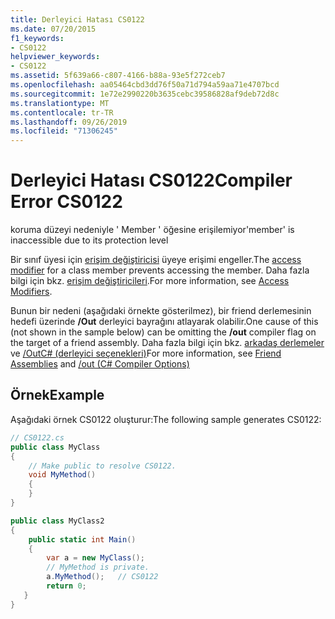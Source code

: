 ```yaml
---
title: Derleyici Hatası CS0122
ms.date: 07/20/2015
f1_keywords:
- CS0122
helpviewer_keywords:
- CS0122
ms.assetid: 5f639a66-c807-4166-b88a-93e5f272ceb7
ms.openlocfilehash: aa05464cbd3dd76f50a71d794a59aa71e4707bcd
ms.sourcegitcommit: 1e72e2990220b3635cebc39586828af9deb72d8c
ms.translationtype: MT
ms.contentlocale: tr-TR
ms.lasthandoff: 09/26/2019
ms.locfileid: "71306245"
---
```

# <a name="compiler-error-cs0122"></a><span data-ttu-id="2f82a-102">Derleyici Hatası CS0122</span><span class="sxs-lookup"><span data-stu-id="2f82a-102">Compiler Error CS0122</span></span>

<span data-ttu-id="2f82a-103">koruma düzeyi nedeniyle ' Member ' öğesine erişilemiyor</span><span class="sxs-lookup"><span data-stu-id="2f82a-103">'member' is inaccessible due to its protection level</span></span>

 <span data-ttu-id="2f82a-104">Bir sınıf üyesi için [erişim değiştiricisi](../keywords/modifiers.md) üyeye erişimi engeller.</span><span class="sxs-lookup"><span data-stu-id="2f82a-104">The [access modifier](../keywords/modifiers.md) for a class member prevents accessing the member.</span></span> <span data-ttu-id="2f82a-105">Daha fazla bilgi için bkz. [erişim değiştiricileri](../../programming-guide/classes-and-structs/access-modifiers.md).</span><span class="sxs-lookup"><span data-stu-id="2f82a-105">For more information, see [Access Modifiers](../../programming-guide/classes-and-structs/access-modifiers.md).</span></span>

 <span data-ttu-id="2f82a-106">Bunun bir nedeni (aşağıdaki örnekte gösterilmez), bir friend derlemesinin hedefi üzerinde **/Out** derleyici bayrağını atlayarak olabilir.</span><span class="sxs-lookup"><span data-stu-id="2f82a-106">One cause of this (not shown in the sample below) can be omitting the **/out** compiler flag on the target of a friend assembly.</span></span> <span data-ttu-id="2f82a-107">Daha fazla bilgi için bkz. [arkadaş derlemeler](../../../standard/assembly/friend.md) ve [/OutC# (derleyici seçenekleri)](../compiler-options/out-compiler-option.md)</span><span class="sxs-lookup"><span data-stu-id="2f82a-107">For more information, see [Friend Assemblies](../../../standard/assembly/friend.md) and [/out (C# Compiler Options)](../compiler-options/out-compiler-option.md)</span></span>

## <a name="example"></a><span data-ttu-id="2f82a-108">Örnek</span><span class="sxs-lookup"><span data-stu-id="2f82a-108">Example</span></span>

 <span data-ttu-id="2f82a-109">Aşağıdaki örnek CS0122 oluşturur:</span><span class="sxs-lookup"><span data-stu-id="2f82a-109">The following sample generates CS0122:</span></span>

```csharp
// CS0122.cs
public class MyClass
{
    // Make public to resolve CS0122.
    void MyMethod()
    {
    }
}

public class MyClass2
{
    public static int Main()
    {  
        var a = new MyClass();  
        // MyMethod is private.
        a.MyMethod();   // CS0122
        return 0;
   }
}
```
